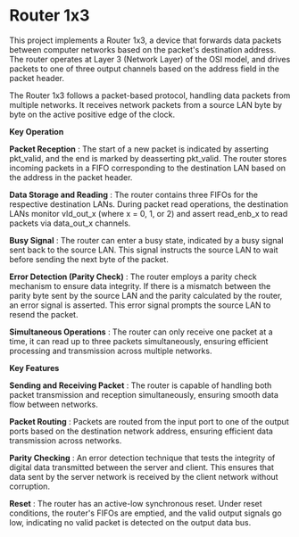 # Router 1x3

This project implements a Router 1x3, a device that forwards data packets between computer networks based on the packet's destination address. The router operates at Layer 3 (Network Layer) of the OSI model, and drives packets to one of three output channels based on the address field in the packet header.

The Router 1x3 follows a packet-based protocol, handling data packets from multiple networks. It receives network packets from a source LAN byte by byte on the active positive edge of the clock.


**Key Operation**

**Packet Reception** : The start of a new packet is indicated by asserting pkt_valid, and the end is marked by deasserting pkt_valid. The router stores incoming packets in a FIFO corresponding to the destination LAN based on the address in the packet header.

**Data Storage and Reading** : The router contains three FIFOs for the respective destination LANs. During packet read operations, the destination LANs monitor vld_out_x (where x = 0, 1, or 2) and assert read_enb_x to read packets via data_out_x channels.

**Busy Signal** : The router can enter a busy state, indicated by a busy signal sent back to the source LAN. This signal instructs the source LAN to wait before sending the next byte of the packet.

**Error Detection (Parity Check)** : The router employs a parity check mechanism to ensure data integrity. If there is a mismatch between the parity byte sent by the source LAN and the parity calculated by the router, an error signal is asserted. This error signal prompts the source LAN to resend the packet.

**Simultaneous Operations** : The router can only receive one packet at a time, it can read up to three packets simultaneously, ensuring efficient processing and transmission across multiple networks.


**Key Features**

**Sending and Receiving Packet** : The router is capable of handling both packet transmission and reception simultaneously, ensuring smooth data flow between networks.

**Packet Routing** : Packets are routed from the input port to one of the output ports based on the destination network address, ensuring efficient data transmission across networks.

**Parity Checking** : An error detection technique that tests the integrity of digital data transmitted between the server and client. This ensures that data sent by the server network is received by the client network without corruption.

**Reset** : The router has an active-low synchronous reset. Under reset conditions, the router's FIFOs are emptied, and the valid output signals go low, indicating no valid packet is detected on the output data bus.
